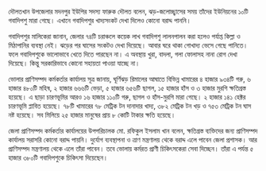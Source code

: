 দৌলতখান উপজেলার মদনপুর ইউপির সদস্য ফারুক দৌলত বলেন, ঝড়-জলোচ্ছ্বাসের সময় তাঁদের ইউনিয়নের ১০টি গবাদিপশু মারা গেছে। এখানে গবাদিপশুর খাদ্যসংকট দেখা দিলেও কোনো বরাদ্দ পাননি।

গবাদিপশুর মালিকেরা জানান, জেলার ৭৪টি চরাঞ্চলে কয়েক লাখ গবাদিপশু লালনপালন করা হলেও পর্যাপ্ত কিল্লা ও মিঠাপানির ব্যবস্থা নেই। ঝড়ের পর ঘাসের সংকটও দেখা দিয়েছে। আবার ঘরে থাকা গোখাদ্য ভেসে গেছে পানিতে। ফলে গবাদিপশুকে ভালোভাবে খেতে দিতে পারছেন না। এ অবস্থায় খুরা, বাদলা, গলা ফোলাসহ নানা রোগ দেখা দিয়েছে। কিন্তু সরকারিভাবে কোনো সহায়তা পাওয়া যাচ্ছে না।

ভোলার প্রাণিসম্পদ কর্মকর্তার কার্যালয় সূত্র জানায়, ঘূর্ণিঝড় রিমালের আঘাতে বিভিন্ন খামারের ৪ হাজার ৯৩৪টি গরু, ৬ হাজার ৪৮০টি মহিষ, ২ হাজার ৬৬৬টি ভেড়া, ৫ হাজার ৬৫৬টি ছাগল, ১৫ হাজার হাঁস ও ৩ হাজার মুরগি ক্ষতিগ্রস্ত হয়েছে। এ ছাড়া চারণভূমির আরও ১৬ হাজার ১১০টি গরু, ছাগল ও হাঁস-মুরগি মারা গেছে। ২ হাজার ১৪১ হেক্টর চারণভূমি প্লাবিত হয়েছে। ৭৮টি খামারের ৭৮ মেট্রিক টন দানাদার খাদ্য, ৩৮২ মেট্রিক টন খড় ও ৭৫৩ মেট্রিক টন ঘাস নষ্ট হয়েছে। সব মিলিয়ে ২৫ হাজার মানুষের প্রায় ৮ কোটি টাকার ক্ষতি হয়েছে।

জেলা প্রাণিসম্পদ কর্মকর্তার কার্যালয়ের উপপরিচালক মো. রফিকুল ইসলাম খান বলেন, ক্ষতিগ্রস্ত ব্যক্তিদের জন্য প্রাণিসম্পদ কার্যালয় সরাসরি কোনো বরাদ্দ পায়নি। দুর্যোগ ব্যবস্থাপনা ও ত্রাণ মন্ত্রণালয় থেকে বরাদ্দ এলে পাবেন জেলা প্রশাসক। আর প্রাণিসম্পদ মন্ত্রণালয় থেকে এলে তাঁরা পাবেন। তবে ভোলায় কর্মরত প্রাণী চিকিৎসকেরা সেবা দিচ্ছেন। তাঁরা এ পর্যন্ত ৫ হাজার ৩৮০টি গবাদিপশুকে চিকিৎসা দিয়েছেন।

